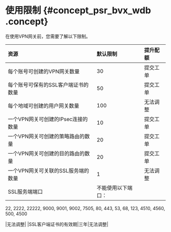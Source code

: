 # 使用限制 {#concept_psr_bvx_wdb .concept}

在使用VPN网关前，您需要了解以下限制。

|资源|默认限制|提升配额|
|:-|:---|:---|
|每个账号可创建的VPN网关数量|30|提交工单|
|每个账号可保有的SSL客户端证书的数量|50|提交工单|
|每个地域可创建的用户网关数量|100|无法调整|
|一个VPN网关可创建的IPsec连接的数量|10|提交工单|
|一个VPN网关可创建的策略路由的数量|20|提交工单|
|一个VPN网关可创建的目的路由的数量|20|提交工单|
|一个VPN网关可关联的SSL服务端的数量|1|无法调整|
|SSL服务端端口| 不能使用以下端口：

 22, 2222, 22222, 9000, 9001, 9002, 7505, 80, 443, 53, 68, 123, 4510, 4560, 500, 4500

 |无法调整|
|SSL客户端证书的有效期|三年|无法调整|

